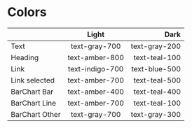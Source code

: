 # Colors


|         | Light           | Dark  |
| -------------|:-------------:| -----:|
| Text           | text-gray-700   | text-gray-200 |
| Heading        | text-amber-800  | text-teal-100 |
| Link           | text-indigo-700 | text-blue-500 |
| Link selected  | text-amber-700  | text-teal-500 |
| BarChart Bar   | text-amber-400  | text-teal-400 |
| BarChart Line  | text-amber-700  | text-teal-100 |
| BarChart Other | text-gray-700   | text-gray-300 |
